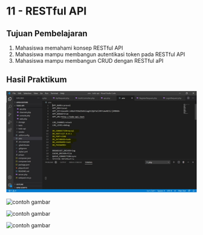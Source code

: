 # 11 - RESTful API

## Tujuan Pembelajaran

1. Mahasiswa memahami konsep RESTful API
2. Mahasiswa mampu membangun autentikasi token pada RESTful API
3. Mahasiswa mampu membangun CRUD dengan RESTful aPI

## Hasil Praktikum

![contoh gambar](img/sc1.JPG)

![contoh gambar](img/sc2.JPG)

![contoh gambar](img/sc3.JPG)

![contoh gambar](img/sc4.JPG)
